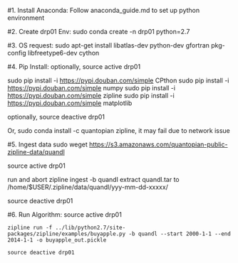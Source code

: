 #1. Install Anaconda:
   Follow anaconda_guide.md to set up python environment

#2. Create drp01 Env:
   sudo conda create -n drp01 python=2.7

#3. OS request:
   sudo apt-get install libatlas-dev python-dev gfortran pkg-config libfreetype6-dev cython

#4. Pip Install:
   optionally, source active drp01
   
   sudo pip install -i https://pypi.douban.com/simple CPthon
   sudo pip install -i https://pypi.douban.com/simple numpy
   sudo pip install -i https://pypi.douban.com/simple zipline
   sudo pip install -i https://pypi.douban.com/simple matplotlib
   
   optionally, source deactive drp01

   Or, sudo conda install -c quantopian zipline, it may fail due to network issue

#5. Ingest data
   sudo weget https://s3.amazonaws.com/quantopian-public-zipline-data/quandl
   
   source active drp01
   
   run and abort zipline ingest -b quandl
   extract quandl.tar to /home/$USER/.zipline/data/quandl/yyy-mm-dd-xxxxx/
   
   source deactive drp01

#6. Run Algorithm:
    source active drp01
    
    zipline run -f ../lib/python2.7/site-packages/zipline/examples/buyapple.py -b quandl --start 2000-1-1 --end 2014-1-1 -o buyapple_out.pickle
    
    source deactive drp01